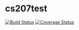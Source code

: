 # cs207test
[![Build Status](https://travis-ci.org/nripsuta/cs207test.svg?branch=master)](https://travis-ci.org/nripsuta/cs207test)
[![Coverage Status](https://coveralls.io/repos/github/nripsuta/cs207test/badge.svg?branch=master)](https://coveralls.io/github/nripsuta/cs207test?branch=master)
